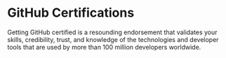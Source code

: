 # GitHub Certifications
Getting GitHub certified is a resounding endorsement that validates your skills, credibility, trust, and knowledge of the technologies and developer tools that are used by more than 100 million developers worldwide.
